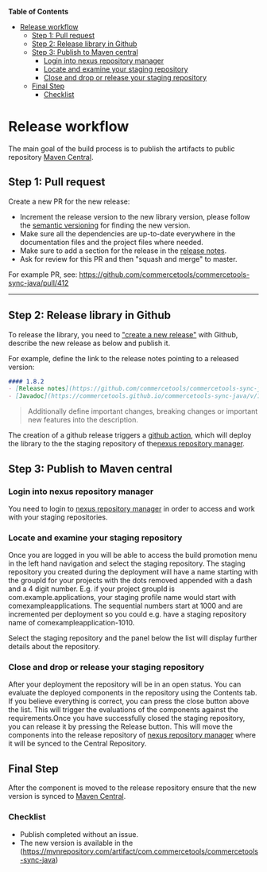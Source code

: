 <!-- START doctoc generated TOC please keep comment here to allow auto update -->
<!-- DON'T EDIT THIS SECTION, INSTEAD RE-RUN doctoc TO UPDATE -->
**Table of Contents** 

- [Release workflow](#release-workflow)
  - [Step 1: Pull request](#step-1-pull-request)
  - [Step 2: Release library in Github](#step-2-release-library-in-github)
  - [Step 3: Publish to Maven central](#step-3-publish-to-maven-central)
    - [Login into nexus repository manager](#login-into-nexus-repository-manager)
    - [Locate and examine your staging repository](#locate-and-examine-your-staging-repository)
    - [Close and drop or release your staging repository](#close-and-drop-or-release-your-staging-repository)
  - [Final Step](#final-step)
    - [Checklist](#checklist)

<!-- END doctoc generated TOC please keep comment here to allow auto update -->

# Release workflow

The main goal of the build process is to publish the artifacts to public repository [Maven Central](https://mvnrepository.com/artifact/com.commercetools/commercetools-sync-java).
     
## Step 1: Pull request

Create a new PR for the new release: 
- Increment the release version to the new library version, please follow the [semantic versioning](https://semver.org/) for finding the new version.
- Make sure all the dependencies are up-to-date everywhere in the documentation files and the project files where needed.
- Make sure to add a section for the release in the [release notes](/docs/RELEASE_NOTES.md). 
- Ask for review for this PR and then "squash and merge" to master.

For example PR, see: https://github.com/commercetools/commercetools-sync-java/pull/412

------
## Step 2: Release library in Github   
To release the library, you need to ["create a new release"](https://github.com/commercetools/commercetools-sync-java/releases/new) with Github, 
describe the new release as below and publish it. 

For example, define the link to the release notes pointing to a released version:
```markdown
#### 1.8.2
- [Release notes](https://github.com/commercetools/commercetools-sync-java/blob/master/docs/RELEASE_NOTES.md#182----april-30-2020)
- [Javadoc](https://commercetools.github.io/commercetools-sync-java/v/1.8.2/)
```

> Additionally define important changes, breaking changes or important new features into the description.

The creation of a github release triggers a [github action](https://github.com/commercetools/commercetools-sync-java/actions?query=workflow%3ACD),
which will deploy the library to the the staging repository of the[nexus repository manager](https://oss.sonatype.org/).

## Step 3: Publish to Maven central

### Login into nexus repository manager
You need to login to [nexus repository manager](https://oss.sonatype.org/) in order to access and work with your staging repositories. 

### Locate and examine your staging repository
Once you are logged in you will be able to access the build promotion menu in the left hand navigation and select the
staging repository. The staging repository you created during the deployment will have a name starting with the
groupId for your projects with the dots removed appended with a dash and a 4 digit number. E.g. if your project groupId
is com.example.applications, your staging profile name would start with comexampleapplications. The sequential numbers 
start at 1000 and are incremented per deployment so you could e.g. have a staging repository name of comexampleapplication-1010.

Select the staging repository and the panel below the list will display further details about the repository.

### Close and drop or release your staging repository
After your deployment the repository will be in an open status. You can evaluate the deployed components in the
repository using the Contents tab. If you believe everything is correct, you can press the close button above the list.
This will trigger the evaluations of the components against the requirements.Once you have successfully closed the staging repository, you can release it by pressing the Release button. 
This will move the components into the release repository of [nexus repository manager](https://oss.sonatype.org/)  where it will be synced to the Central Repository.

## Final Step
After the component is moved to the release repository ensure that the new version is synced to [Maven Central](https://mvnrepository.com/artifact/com.commercetools/commercetools-sync-java). 

### Checklist 

- Publish completed without an issue.
- The new version is available in the (https://mvnrepository.com/artifact/com.commercetools/commercetools-sync-java)